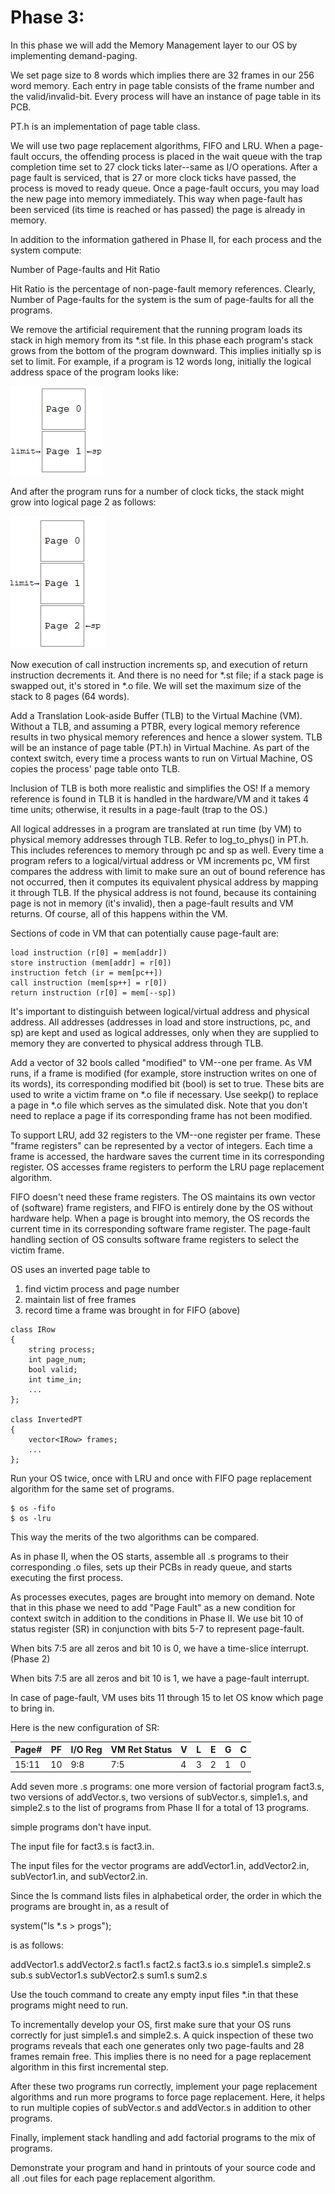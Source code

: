 # **Phase 3:**

 In this phase we will add the Memory Management layer to our OS by implementing demand-paging.

We set page size to 8 words which implies there are 32 frames in our 256 word memory. Each entry in page table consists of the frame number and the valid/invalid-bit. Every process will have an instance of page table in its PCB.

PT.h is an implementation of page table class.

We will use two page replacement algorithms, FIFO and LRU. When a page-fault occurs, the offending process is placed in the wait queue with the trap completion time set to 27 clock ticks later--same as I/O operations. After a page fault is serviced, that is 27 or more clock ticks have passed, the process is moved to ready queue. Once a page-fault occurs, you may load the new page into memory immediately. This way when page-fault has been serviced (its time is reached or has passed) the page is already in memory.

In addition to the information gathered in Phase II, for each process and the system compute:

Number of Page-faults
and
Hit Ratio

Hit Ratio is the percentage of non-page-fault memory references. Clearly, Number of Page-faults for the system is the sum of page-faults for all the programs.

We remove the artificial requirement that the running program loads its stack in high memory from its *.st file. In this phase each program's stack grows from the bottom of the program downward. This implies initially sp is set to limit. For example, if a program is 12 words long, initially the logical address space of the program looks like: 

![4601](media/4601-1876569532.png)

And after the program runs for a number of clock ticks, the stack might grow into logical page 2 as follows: 

![4602](media/4602-2299927431.png)

 Now execution of call instruction increments sp, and execution of return instruction decrements it. And there is no need for *.st file; if a stack page is swapped out, it's stored in *.o file. We will set the maximum size of the stack to 8 pages (64 words).

Add a Translation Look-aside Buffer (TLB) to the Virtual Machine (VM). Without a TLB, and assuming a PTBR, every logical memory reference results in two physical memory references and hence a slower system. TLB will be an instance of page table (PT.h) in Virtual Machine. As part of the context switch, every time a process wants to run on Virtual Machine, OS copies the process' page table onto TLB.

Inclusion of TLB is both more realistic and simplifies the OS! If a memory reference is found in TLB it is handled in the hardware/VM and it takes 4 time units; otherwise, it results in a page-fault (trap to the OS.)

All logical addresses in a program are translated at run time (by VM) to physical memory addresses through TLB. Refer to log_to_phys() in PT.h. This includes references to memory through pc and sp as well. Every time a program refers to a logical/virtual address or VM increments pc, VM first compares the address with limit to make sure an out of bound reference has not occurred, then it computes its equivalent physical address by mapping it through TLB. If the physical address is not found, because its containing page is not in memory (it's invalid), then a page-fault results and VM returns. Of course, all of this happens within the VM.

Sections of code in VM that can potentially cause page-fault are:

    load instruction (r[0] = mem[addr])
    store instruction (mem[addr] = r[0])
    instruction fetch (ir = mem[pc++])
    call instruction (mem[sp++] = r[0])
    return instruction (r[0] = mem[--sp]) 

It's important to distinguish between logical/virtual address and physical address. All addresses (addresses in load and store instructions, pc, and sp) are kept and used as logical addresses, only when they are supplied to memory they are converted to physical address through TLB.

Add a vector of 32 bools called "modified" to VM--one per frame. As VM runs, if a frame is modified (for example, store instruction writes on one of its words), its corresponding modified bit (bool) is set to true. These bits are used to write a victim frame on *.o file if necessary. Use seekp() to replace a page in *.o file which serves as the simulated disk. Note that you don't need to replace a page if its corresponding frame has not been modified.

To support LRU, add 32 registers to the VM--one register per frame. These "frame registers" can be represented by a vector of integers. Each time a frame is accessed, the hardware saves the current time in its corresponding register. OS accesses frame registers to perform the LRU page replacement algorithm.

FIFO doesn't need these frame registers. The OS maintains its own vector of (software) frame registers, and FIFO is entirely done by the OS without hardware help. When a page is brought into memory, the OS records the current time in its corresponding software frame register. The page-fault handling section of OS consults software frame registers to select the victim frame.

OS uses an inverted page table to
1. find victim process and page number
2. maintain list of free frames
3. record time a frame was brought in for FIFO (above)

```
class IRow
{
    string process;
    int page_num;
    bool valid;
    int time_in;
    ...
};

class InvertedPT
{
    vector<IRow> frames;
    ...
};
```

Run your OS twice, once with LRU and once with FIFO page replacement algorithm for the same set of programs.

```
$ os -fifo
$ os -lru
```


This way the merits of the two algorithms can be compared.

As in phase II, when the OS starts, assemble all .s programs to their corresponding .o files, sets up their PCBs in ready queue, and starts executing the first process.

As processes executes, pages are brought into memory on demand. Note that in this phase we need to add "Page Fault" as a new condition for context switch in addition to the conditions in Phase II. We use bit 10 of status register (SR) in conjunction with bits 5-7 to represent page-fault.

When bits 7:5 are all zeros and bit 10 is 0, we have a time-slice interrupt. (Phase 2)

When bits 7:5 are all zeros and bit 10 is 1, we have a page-fault interrupt.

In case of page-fault, VM uses bits 11 through 15 to let OS know which page to bring in.

Here is the new configuration of SR: 

|Page#|PF|I/O Reg|VM Ret Status|V|L|E|G|C|
|--- |--- |--- |--- |--- |--- |--- |--- |--- |
|15:11|10|9:8|7:5|4|3|2|1|0|

 Add seven more .s programs: one more version of factorial program fact3.s, two versions of addVector.s, two versions of subVector.s, simple1.s, and simple2.s to the list of programs from Phase II for a total of 13 programs.

simple programs don't have input.

The input file for fact3.s is fact3.in.

The input files for the vector programs are addVector1.in, addVector2.in, subVector1.in, and subVector2.in.

Since the ls command lists files in alphabetical order, the order in which the programs are brought in, as a result of

system("ls *.s > progs");

is as follows:

addVector1.s
addVector2.s
fact1.s
fact2.s
fact3.s
io.s
simple1.s
simple2.s
sub.s
subVector1.s
subVector2.s
sum1.s
sum2.s

Use the touch command to create any empty input files *.in that these programs might need to run.

To incrementally develop your OS, first make sure that your OS runs correctly for just simple1.s and simple2.s. A quick inspection of these two programs reveals that each one generates only two page-faults and 28 frames remain free. This implies there is no need for a page replacement algorithm in this first incremental step.

After these two programs run correctly, implement your page replacement algorithms and run more programs to force page replacement. Here, it helps to run multiple copies of subVector.s and addVector.s in addition to other programs.

Finally, implement stack handling and add factorial programs to the mix of programs.

Demonstrate your program and hand in printouts of your source code and all .out files for each page replacement algorithm. 